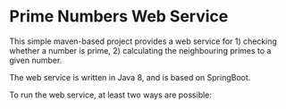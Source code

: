 # Prime Numbers Web Service 

This simple maven-based project provides a web service for 1) checking whether a number is prime, 2) calculating the neighbouring primes to a given number. 

The web service is written in Java 8, and is based on SpringBoot.

To run the web service, at least two ways are possible:

